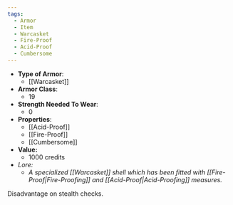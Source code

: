 ```yaml
---
tags:
  - Armor
  - Item
  - Warcasket
  - Fire-Proof
  - Acid-Proof
  - Cumbersome
---
```

- __Type of Armor__:
	* [[Warcasket]]
- __Armor Class__:
	* 19
- __Strength Needed To Wear__:
	* 0
- __Properties__:
	* [[Acid-Proof]]
	* [[Fire-Proof]]
	* [[Cumbersome]]
- **Value:**
	- 1000 credits
- *Lore:*
	- *A specialized [[Warcasket]] shell which has been fitted with [[Fire-Proof|Fire-Proofing]] and [[Acid-Proof|Acid-Proofing]] measures.*

Disadvantage on stealth checks.